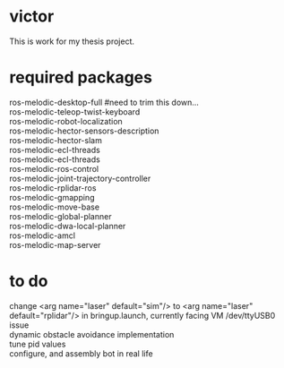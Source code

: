 # victor
This is work for my thesis project.

# required packages
ros-melodic-desktop-full #need to trim this down...\
ros-melodic-teleop-twist-keyboard\
ros-melodic-robot-localization\
ros-melodic-hector-sensors-description\
ros-melodic-hector-slam\
ros-melodic-ecl-threads\
ros-melodic-ecl-threads\
ros-melodic-ros-control\
ros-melodic-joint-trajectory-controller\
ros-melodic-rplidar-ros\
ros-melodic-gmapping\
ros-melodic-move-base\
ros-melodic-global-planner\
ros-melodic-dwa-local-planner\
ros-melodic-amcl\
ros-melodic-map-server

# to do
change \<arg name="laser" default="sim"/\> to \<arg name="laser" default="rplidar"/\> in bringup.launch, currently facing VM /dev/ttyUSB0 issue\
dynamic obstacle avoidance implementation\
tune pid values\
configure, and assembly bot in real life
